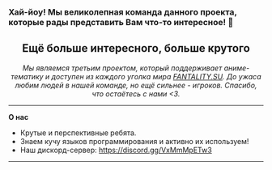 ### Хай-йоу! Мы великолепная команда данного проекта, которые рады представить Вам что-то интересное! 👋

<html>
   <body>
      <h2 align="center">Ещё больше интересного, больше крутого</h2>
      <p align="center">
        <em>Мы являемся третьим проектом, который поддерживает аниме-тематику и доступен из каждого уголка мира <a className="greeting-text-p subTitle" href="https://fantality.su">FANTALITY.SU</a>. До ужаса любим людей в нашей команде, но ещё сильнее - игроков. Спасибо, что остаётесь с нами <З.</em>
        </p>
    <body/>
<html/>
      
___

**О нас**

- Крутые и перспективные ребята.
- Знаем кучу языков программирования и активно их используем!
- Наш дискорд-сервер: https://discord.gg/VxMmMpETw3
___
